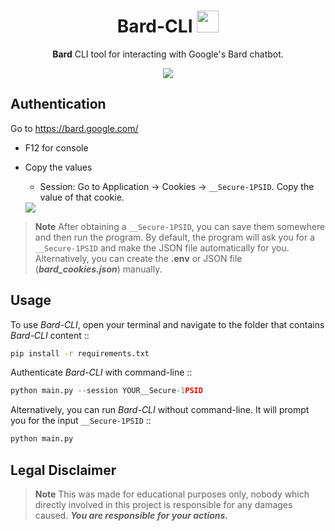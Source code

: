 <div align="center">

# Bard-CLI <img src="https://www.gstatic.com/lamda/images/favicon_v1_150160cddff7f294ce30.svg" width="35px" />

**Bard** CLI tool for interacting with Google's Bard chatbot.

<img src="https://github.com/x404xx/Bard-CLI/assets/114883816/952090f3-d5af-41d0-b9cc-90e4341f6273" width="auto" height="auto">

</div>

## **Authentication**

Go to https://bard.google.com/

-   F12 for console
-   Copy the values
    -   Session: Go to Application → Cookies → `__Secure-1PSID`. Copy the value of that cookie.

    <img src="https://github.com/x404xx/Bard-CLI/assets/114883816/6c221352-5c60-41f3-82cf-0bf773a58071" width="auto" height="auto">

> **Note**
> After obtaining a `__Secure-1PSID`, you can save them somewhere and then run the program. By default, the program will ask you for a `__Secure-1PSID` and make the JSON file automatically for you. Alternatively, you can create the **.env** or JSON file (**_bard_cookies.json_**) manually.

## **Usage**

To use _Bard-CLI_, open your terminal and navigate to the folder that contains _Bard-CLI_ content ::

```sh
pip install -r requirements.txt
```

Authenticate _Bard-CLI_ with command-line ::

```python
python main.py --session YOUR__Secure-1PSID
```

Alternatively, you can run _Bard-CLI_ without command-line. It will prompt you for the input `__Secure-1PSID` ::

```sh
python main.py
```

## **Legal Disclaimer**

> **Note**
> This was made for educational purposes only, nobody which directly involved in this project is responsible for any damages caused. **_You are responsible for your actions._**

